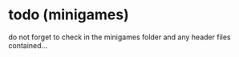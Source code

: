 # todo (minigames)

do not forget to check in the minigames folder and any header files contained...
